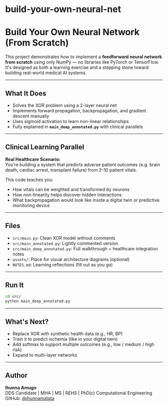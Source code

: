 # build-your-own-neural-net
# Build Your Own Neural Network (From Scratch)

This project demonstrates how to implement a **feedforward neural network from scratch** using only NumPy — no libraries like PyTorch or TensorFlow. It's designed as both a learning exercise and a stepping stone toward building real-world medical AI systems.

---

## What It Does

- Solves the XOR problem using a 2-layer neural net
- Implements forward propagation, backpropagation, and gradient descent manually
- Uses sigmoid activation to learn non-linear relationships
- Fully explained in **`main_deep_annotated.py`** with clinical parallels

---

## Clinical Learning Parallel

**Real Healthcare Scenario:**  
You’re building a system that predicts adverse patient outcomes (e.g. brain death, cardiac arrest, transplant failure) from 2–10 patient vitals.

This code teaches you:
- How vitals can be weighted and transformed by neurons
- How non-linearity helps discover hidden interactions
- What backpropagation would look like inside a digital twin or predictive monitoring device

---

## Files

- `src/main.py`: Clean XOR model without comments
- `src/main_annotated.py`: Lightly commented version
- `src/main_deep_annotated.py`: Full walkthrough + healthcare integration notes
- `assets/`: Place for visual architecture diagrams (optional)
- `NOTES.md`: Learning reflections (fill out as you go)

---

## Run It

```bash
cd src/
python main_deep_annotated.py
```

---

## What's Next?

- Replace XOR with synthetic health data (e.g., HR, BP)
- Train it to predict ischemia (like in your digital twin)
- Add softmax to support multiple outcomes (e.g., low / medium / high risk)
- Expand to multi-layer networks

---

## Author

**Ihunna Amugo**  
DDS Candidate | MHA | MS | REHS | PhD(c) Computational Engineering  
GitHub: [@ihunnamatata](https://github.com/ihunnamatata)

